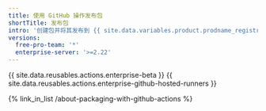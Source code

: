 ```yaml
---
title: 使用 GitHub 操作发布包
shortTitle: 发布包
intro: '创建包并将其发布到 {{ site.data.variables.product.prodname_registry }} 或其他包托管提供程序。'
versions:
  free-pro-team: '*'
  enterprise-server: '>=2.22'
---
```


{{ site.data.reusables.actions.enterprise-beta }}
{{ site.data.reusables.actions.enterprise-github-hosted-runners }}

{% link_in_list /about-packaging-with-github-actions %}
